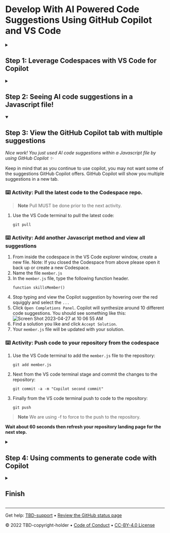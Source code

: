 # 	Develop With AI Powered Code Suggestions Using GitHub Copilot and VS Code

<!--step0

GitHub Copilot can help you code by offering autocomplete-style suggestions. You can learn how GitHub Copilot works, and what to consider while using GitHub Copilot. GitHub Copilot analyzes the context in the file you are editing, as well as related files, and offers suggestions from within your text editor. GitHub Copilot is powered by OpenAI Codex, a new AI system created by OpenAI.


- **Who this is for**: Developers, DevOps Engineers, Software development managers, Testers
- **What you'll learn**: How to install Copilot into a Codespace, accept suggestions from code, accept suggestions from comments
- **What you'll build**: Javascript files that will have code generated by Copilot AI for code and comment suggestions
- **Prerequisites**: To use GitHub Copilot you must have an active GitHub Copilot subscription. Sign up for 60 days free [Copilot](https://github.com/settings/copilot)
- **Timing**: This course is four steps long and can be completed in under an hour

<summary><h2> How to start this course!</h2></summary>
 
1. Above these instructions, click **Use this template**.
2. From the dropdown right-click **Create a new repository** and open the link in a new tab.
![Screen Shot 2023-03-07 at 9 28 54 AM](https://user-images.githubusercontent.com/26442605/223501605-e67051f7-50af-4ae0-a18f-6f733a8b6c62.png)
3. In the new tab, follow the prompts to create a new repository.
   - For owner, choose your personal account or an organization to host the repository.
   - We recommend creating a public repository—private repositories will use [Actions minutes](https://docs.github.com/en/billing/managing-billing-for-github-actions/about-billing-for-github-actions).
   ![Create a new repository](https://user-images.githubusercontent.com/1221423/169618722-406dc508-add4-4074-83f0-c7a7ad87f6f3.png)
4. After your new repository is created, wait about 20 seconds, then refresh the page. Follow the step-by-step instructions in the new repository's README.

endstep0-->

<details id=1>
<summary><h2>Step 1: Leverage Codespaces with VS Code for Copilot</h2></summary>

_Welcome to "	Develop With AI Powered Code Suggestions Using GitHub Copilot and VS Code"! :wave:_
 
GitHub Copilot is an AI pair programmer that helps you write code faster and with less work. It draws context from comments and code to suggest individual lines and whole functions instantly. GitHub Copilot is powered by OpenAI Codex, a generative pretrained language model created by OpenAI. 
 
**Copilot works with many code editors including VS Code, Visual Studio, JetBrains IDE and Neovim.**
 
Additionally GitHub Copilot is trained on all languages that appear in public repositories. For each language, the quality of suggestions you receive may depend on the volume and diversity of training data for that language.

Using Copilot inside a Codespace shows just how easy it is to get up and running with GitHub's suite of [Collaborative Coding](https://github.com/features#features-collaboration) tools.

 > **Note**
 > This skills exercise will focus on leveraging GitHub Codespace. It is recommended that you complete the GitHub skill, [Codespaces](https://github.com/skills/code-with-codespaces) before moving forward with this exercise.

### :keyboard: Activity: Enable Copilot inside a Codespace

**We recommend opening another browser tab to work through the following activities so you can keep these instructions open for reference.**
 
Before you open up a codespace on a repository, you can create a development container and define specific extenstions or configurations that will be used or installed in your codespace. Let's create this development container and add copilot to the list of extensions. 

1. Navigating back to your **Code** tab of your repository, click the **Add file** drop-down button, and then click `Create new file`.
1. Type or paste the following in the empty text field prompt to name your file.
   ```
   .devcontainer/devcontainer.json
   ```
1. In the body of the new **.devcontainer/devcontainer.json** file, add the following content:
   ```
   {
       // Name this configuration
       "name": "Codespace for Skills!",
       "customizations": {
           "vscode": {
               "extensions": [
                   "GitHub.copilot"
               ]
           }
       }
   }
   ```
1. Click **Commit changes** and then select **Commit changes directly to the `main` branch**.
1. Navigate back to the home page of your repository by clicking the **Code** tab located at the top left of the screen.
1. Click the **Code** button located in the middle of the page.
1. Click the **Codespaces** tab on the box that pops up.
1. Click the **Create codespace on main** button.

   **Wait about 2 minutes for the codespace to spin itself up.**

1. Verify your codespace is running. The browser should contain a VS Code web-based editor and a terminal should be present such as the below:
![Screen Shot 2023-03-09 at 9 09 07 AM](https://user-images.githubusercontent.com/26442605/224102962-d0222578-3f10-4566-856d-8d59f28fcf2e.png)
1. The `copilot` extension should show up in the VS Code extension list. Click the extensions sidebar tab. You should see the following:
![Screen Shot 2023-03-09 at 9 04 13 AM](https://user-images.githubusercontent.com/26442605/224102514-7d6d2f51-f435-401d-a529-7bae3ae3e511.png)
 
</details>

<details id=2>
<summary><h2>Step 2: Seeing AI code suggestions in a Javascript file!</h2></summary>

_Nice work! :tada: You created a Codespace using a devcontainer file that installed Copilot!_

GitHub Copilot provides suggestions for numerous languages and a wide variety of frameworks, but works especially well for Python, JavaScript, TypeScript, Ruby, Go, C# and C++. The following samples are in JavaScript, but other languages will work similarly.

Let's try this out utilizing Javascript for Copilot.
 
### :keyboard: Activity: Add a Javascript file and start writing code

1. From inside the codespace in the VS Code explorer window, create a new file. 
 
> **Note**:
> If you closed the Codespace from above, please open it back up or create a new Codespace.
 
2. Name the file `skills.js`
3. Verify your new file looks like:
 ![Screen Shot 2023-03-09 at 9 21 34 AM](https://user-images.githubusercontent.com/26442605/224105906-d1beb531-b747-4c7a-85ba-a12526488422.png)
4. In the `skills.js` file, type the following function header.
 
   ```
   function calculateNumbers(var1, var2)
   ```
   GitHub Copilot will automatically suggest an entire function body in grayed text. Below is an example of what you'll most likely see, but the exact suggestion may vary.
 ![Screen Shot 2023-04-27 at 10 23 06 AM](https://user-images.githubusercontent.com/26442605/234941079-b4bf3e9d-fc70-4b20-b74c-0ee753ba344e.png)

 
5. Press `Tab` to accept the suggestion.
 
### :keyboard: Activity: Push code to your repository from the codespace

1. Use the VS Code terminal to add the `skills.js` file to the repository:
 
   ```
   git add skills.js
   ```

2. Next from the VS code terminal stage and commit the changes to the repository:
 
   ```
   git commit -a -m "Copilot first commit"
   ```
 
3. Finally from the VS code terminal push to code to the repository:
 
   ```
   git push
   ```
 
**Wait about 60 seconds then refresh your repository landing page for the next step.**
 
</details>

<details id=3 open>
<summary><h2>Step 3: View the GitHub Copilot tab with multiple suggestions</h2></summary>

_Nice work! You just used AI code suggestions within a Javascript file by using GitHub Copilot :sparkles:_
 
Keep in mind that as you continue to use copilot, you may not want some of the suggestions GitHub Copilot offers. GitHub Copilot will show you multiple suggestions in a new tab.

### :keyboard: Activity: Pull the latest code to the Codespace repo.

> **Note**
 > Pull MUST be done prior to the next activity.
 
1. Use the VS Code terminal to pull the latest code:

   ```
   git pull
   ```
   
### :keyboard: Activity: Add another Javascript method and view all suggestions

1. From inside the codespace in the VS Code explorer window, create a new file. Note: If you closed the Codespace from above please open it back up or create a new Codespace.
2. Name the file `member.js`
3. In the `member.js` file, type the following function header.
   ```
   function skillsMember()
   ```
4. Stop typing and view the Copilot suggestion by hovering over the red squiggly and select the `...`
5. Click `Open Completions Panel`. Copilot will synthesize around 10 different code suggestions. You should see something like this:
 ![Screen Shot 2023-04-27 at 10 06 55 AM](https://user-images.githubusercontent.com/26442605/234937592-d196bd5e-8ac2-4d9a-87f4-94e8a9b6a417.png)
6. Find a solution you like and click `Accept Solution`. 
7. Your `member.js` file will be updated with your solution.
 
### :keyboard: Activity: Push code to your repository from the codespace

1. Use the VS Code terminal to add the `member.js` file to the repository:
 
   ```
   git add member.js
   ```

2. Next from the VS code terminal stage and commit the changes to the repository:
 
   ```
   git commit -a -m "Copilot second commit"
   ```
 
3. Finally from the VS code terminal push to code to the repository:
 
   ```
   git push
   ```
    
 > **Note**
 > We are using -f to force to the push to the repository.

**Wait about 60 seconds then refresh your repository landing page for the next step.**

</details>

<details id=4>
<summary><h2>Step 4: Using comments to generate code with Copilot</h2></summary>

_Nicely done utilizing the Copilot tab!_ :partying_face:

You now have leveraged the Copilot quick tab auto-suggest as well as the Copilot hub to accept AI generated suggestions. 

Now lets see how you can leverage comments to generate Copilot suggestions!

### :keyboard: Activity: Pull the latest code to the Codespace repo.

> **Note**
 > Pull MUST be done prior to the next activity.
 
1. Use the VS Code terminal to pull the latest code:

   ```
   git pull
   ```
   
### :keyboard: Activity: Generate Copilot suggested code from comments.

1. From inside the codespace in the VS Code explorer window, create a new file. (If you closed the Codespace from above, please open it back up or create a new Codespace.)
2. Name the file `comments.js`.
3. Type the following comment into the file:
   ```
   // Create web server
   ```
4. Press `enter` to go to a new line.
5. Copilot will suggest a code block.
6. Hover over the red squggly and select the `...`
7. Click `Open Completions Panel`. Copilot will synthesise around 10 different code suggestions. You should see somethig like this:
 ![Screen Shot 2023-04-25 at 3 59 42 PM](https://user-images.githubusercontent.com/26442605/234425509-74ea96e0-bbd6-417b-84c5-73546ac7b2cd.png)
8. Find a solution you like and click `Accept Solution`. 
7. Your `comments.js` file will be updated with your solution.
 
### :keyboard: Activity: Push code to your repository from the codespace

1. Use the VS Code terminal to add the `comments.js` file to the repository:
 
   ```
   git add comments.js
   ```

2. Next from the VS code terminal stage and commit the changes to the repository:
 
   ```
   git commit -a -m "Copilot third commit"
   ```
 
3. Finally from the VS code terminal push to code to the repository:
 
   ```
   git push 
   ```
    
 > **Note**
 > We are using -f to force to the push to the repository.

**Wait about 60 seconds then refresh your repository landing page for the next step.**

</details>

<details id=X>
<summary><h2>Finish</h2></summary>

_Congratulations friend, you've completed this course!_

<img src="https://octodex.github.com/images/welcometocat.png" alt=celebrate width=300 align=right>

Here's a recap of all the tasks you completed:

* Set up Copilot inside a Codespace.
* Use Copilot to accept suggested code.
* Use Copilot's hub for alternate suggestions.
* Leverage comments to have Copilot auto-suggest code.

### Additional learning and resources
 
- [Copilot for Individuals](https://docs.github.com/en/copilot/overview-of-github-copilot/about-github-copilot-for-individuals)
- [Copilot for Business](https://docs.github.com/en/copilot/overview-of-github-copilot/about-github-copilot-for-business)
- [Getting started with Copilot](https://docs.github.com/en/copilot/getting-started-with-github-copilot/getting-started-with-github-copilot-in-visual-studio-code)
- [Configure Copilot settings](https://docs.github.com/en/copilot/configuring-github-copilot/configuring-github-copilot-settings-on-githubcom)


### What's next?

- [We'd love to hear what you thought of this course](https://github.com/skills/.github/discussions).
- [Learn another GitHub skill](https://github.com/skills).
- [Read the Get started with GitHub docs](https://docs.github.com/en/get-started).
- To find projects to contribute to, check out [GitHub Explore](https://github.com/explore).

</details>

---

Get help: [TBD-support](TBD-support-link) &bull; [Review the GitHub status page](https://www.githubstatus.com/)

&copy; 2022 TBD-copyright-holder &bull; [Code of Conduct](https://www.contributor-covenant.org/version/2/1/code_of_conduct/code_of_conduct.md) &bull; [CC-BY-4.0 License](https://creativecommons.org/licenses/by/4.0/legalcode)
